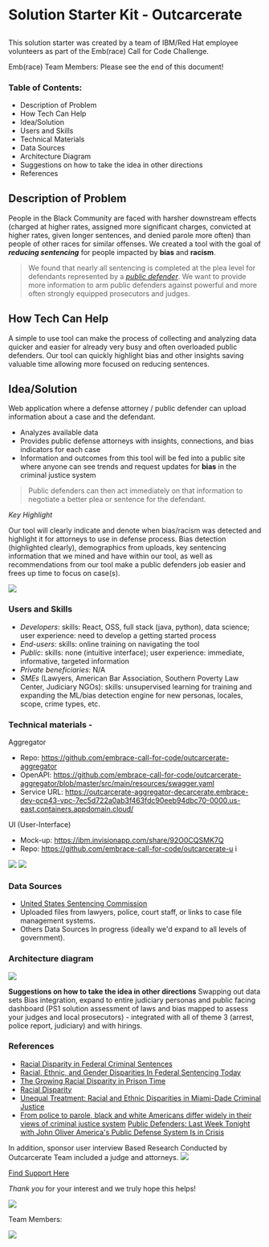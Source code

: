 # **Solution Starter Kit - Outcarcerate**
## 
This solution starter was created by a team of IBM/Red Hat employee volunteers as part of the Emb(race) Call for Code Challenge.

Emb(race) Team Members:  Please see the end of this document!

### **Table of Contents:**

* Description of Problem
* How Tech Can Help
* Idea/Solution
* Users and Skills
* Technical Materials
* Data Sources
* Architecture Diagram
* Suggestions on how to take the idea in other directions
* References


## **Description of Problem**

People in the Black Community are faced with harsher downstream effects (charged at higher rates, assigned more significant charges, convicted at higher rates, given longer sentences, and denied parole more often) than people of other races for similar offenses.  We created a tool with the goal of ***reducing sentencing*** for people impacted by **bias** and **racism**.

> We found that nearly all sentencing is completed at the plea level for defendants represented by a [*public defender*](https://www.youtube.com/watch?v=xqLE4ryWMX4).  We want to provide more information to arm public defenders against powerful and more often strongly equipped prosecutors and judges.

## **How Tech Can Help**
A simple to use tool can make the process of collecting and analyzing data quicker and easier for already very busy and often overloaded public defenders. Our tool can quickly highlight bias and other insights saving valuable time allowing more focused on reducing sentences.

## **Idea/Solution** 

Web application where a defense attorney / public defender can upload information about a case and the defendant. 

* Analyzes available data
* Provides public defense attorneys with insights, connections, and bias indicators for each case 
* Information and outcomes from this tool will be fed into a public site where anyone can see trends and request updates for **bias** in the criminal justice system

> Public defenders can then act immediately on that information to negotiate a better plea or sentence for the defendant.

*Key Highlight*

Our tool will clearly indicate and denote when bias/racism was detected and highlight it for attorneys to use in defense process.
Bias detection (highlighted clearly), demographics from uploads, key sentencing information that we mined and have within our tool, as well as recommendations from our tool make a public defenders job easier and frees up time to focus on case(s).

![](https://github.com/embrace-call-for-code/outcarcerate-docs/blob/master/Bias%20Detection.png)

### **Users and Skills**

* *Developers*:  skills: React, OSS, full stack (java, python), data science; user experience: need to develop a getting started process
* *End-users*:  skills: online training on navigating the tool 
* *Public*: skills:  none (intuitive interface); user experience:  immediate, informative, targeted information
* *Private beneficiaries*:  N/A 
* *SMEs* (Lawyers, American Bar Association, Southern Poverty Law Center, Judiciary NGOs):  skills:  unsupervised learning for training and expanding the ML/bias detection engine for new personas, locales, scope, crime types, etc.

### **Technical materials** - 

Aggregator
* Repo: https://github.com/embrace-call-for-code/outcarcerate-aggregator
* OpenAPI: https://github.com/embrace-call-for-code/outcarcerate-aggregator/blob/master/src/main/resources/swagger.yaml
* Service URL: https://outcarcerate-aggregator-decarcerate.embrace-dev-ocp43-vpc-7ec5d722a0ab3f463fdc90eeb94dbc70-0000.us-east.containers.appdomain.cloud/

UI (User-Interface)
*  Mock-up: https://ibm.invisionapp.com/share/92O0CQSMK7Q
*  Repo: https://github.com/embrace-call-for-code/outcarcerate-u
i

![](https://github.com/embrace-call-for-code/outcarcerate-docs/blob/master/UI%20Example.png)
![](https://github.com/embrace-call-for-code/outcarcerate-docs/blob/master/UIexample2.png)

### **Data Sources**

*  [United States Sentencing Commission](https://ida.ussc.gov/analytics/saw.dll?Dashboard)
* Uploaded files from lawyers, police, court staff, or links to case file management systems.
* Others Data Sources In progress (ideally we'd expand to all levels of government).



### **Architecture diagram** 
![](https://raw.githubusercontent.com/embrace-call-for-code/outcarcerate-docs/master/architechture.png)

**Suggestions on how to take the idea in other directions**
Swapping out data sets  Bias integration, expand to entire judiciary personas and public facing dashboard (PS1 solution assessment of laws and bias mapped to assess your judges and local prosecutors) - integrated with all of theme 3 (arrest, police report, judiciary) and with hirings.

### **References**

* [Racial Disparity in Federal Criminal Sentences](https://repository.law.umich.edu/cgi/viewcontent.cgi?article=2413&context=articles)
* [Racial, Ethnic, and Gender Disparities In Federal Sentencing Today](https://www.ussc.gov/sites/default/files/pdf/research-and-publications/research-projects-and-surveys/miscellaneous/15-year-study/chap4.pdf)
* [The Growing Racial Disparity in Prison Time](https://www.themarshallproject.org/2019/12/03/the-growing-racial-disparity-in-prison-time)
* [Racial Disparity](https://www.sentencingproject.org/issues/racial-disparity/)
* [Unequal Treatment: Racial and Ethnic Disparities in Miami-Dade Criminal Justice](https://www.aclufl.org/sites/default/files/6440miamidadedisparities20180715spreads.pdf)
* [From police to parole, black and white Americans differ widely in their views of criminal justice system](https://www.pewresearch.org/fact-tank/2019/05/21/from-police-to-parole-black-and-white-americans-differ-widely-in-their-views-of-criminal-justice-system/)
[Public Defenders: Last Week Tonight with John Oliver ](https://www.youtube.com/watch?v=USkEzLuzmZ4)
[America's Public Defense System Is in Crisis](https://www.youtube.com/watch?v=xqLE4ryWMX4)

In addition, sponsor user interview Based Research Conducted by Outcarcerate Team included a judge and attorneys.
![](https://github.com/embrace-call-for-code/outcarcerate-docs/blob/master/ToBePD.png)

[Find Support Here](https://github.com/Call-for-Code/Embrace-Judicial-Reform/blob/main/SUPPORT.md)

*Thank you* for your interest and we truly hope this helps!

![](https://github.com/embrace-call-for-code/outcarcerate-docs/blob/master/Call%20for%20Code.png)

Team Members:

![](https://github.com/embrace-call-for-code/outcarcerate-docs/blob/master/OutcarcerateTeam.png)
